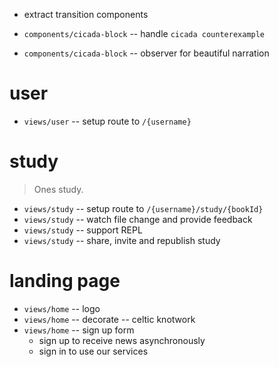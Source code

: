 - extract transition components

- `components/cicada-block` -- handle `cicada counterexample`
- `components/cicada-block` -- observer for beautiful narration

# user

- `views/user` -- setup route to `/{username}`

# study

> Ones study.

- `views/study` -- setup route to `/{username}/study/{bookId}`
- `views/study` -- watch file change and provide feedback
- `views/study` -- support REPL
- `views/study` -- share, invite and republish study

# landing page

- `views/home` -- logo
- `views/home` -- decorate -- celtic knotwork
- `views/home` -- sign up form
  - sign up to receive news asynchronously
  - sign in to use our services
